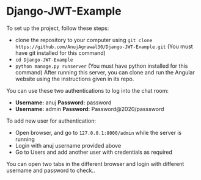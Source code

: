 # Django-JWT-Example
To set up the project, follow these steps:
- clone the repository to your computer using `git clone https://github.com/AnujAgrawal30/Django-JWT-Example.git` (You must have git installed for this command)
- `cd Django-JWT-Example`
- `python manage.py runserver` (You must have python installed for this command)
After running this server, you can clone and run the Angular website using the instructions given in its repo.

You can use these two authentications to log into the chat room:
- **Username:** anuj  **Password:** password
- **Username:** admin  **Password:** Password@2020/passsword

To add new user for authentication: 
- Open browser, and go to `127.0.0.1:8000/admin` while the server is running
- Login with anuj username provided above
- Go to Users and add another user with credentials as required

You can open two tabs in the different browser and login with different username and password to check..
